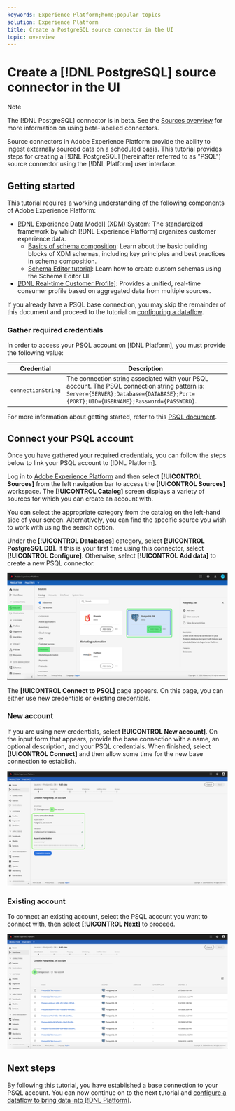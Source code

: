 ```yaml
---
keywords: Experience Platform;home;popular topics
solution: Experience Platform
title: Create a PostgreSQL source connector in the UI
topic: overview
---
```


# Create a [!DNL PostgreSQL] source connector in the UI

>[!NOTE]
> The [!DNL PostgreSQL] connector is in beta. See the [Sources overview](../../../../home.md#terms-and-conditions) for more information on using beta-labelled connectors.

Source connectors in Adobe Experience Platform provide the ability to ingest externally sourced data on a scheduled basis. This tutorial provides steps for creating a [!DNL PostgreSQL] (hereinafter referred to as "PSQL") source connector using the [!DNL Platform] user interface.

## Getting started

This tutorial requires a working understanding of the following components of Adobe Experience Platform:

*   [[!DNL Experience Data Model] (XDM) System](../../../../../xdm/home.md): The standardized framework by which [!DNL Experience Platform] organizes customer experience data.
    *   [Basics of schema composition](../../../../../xdm/schema/composition.md): Learn about the basic building blocks of XDM schemas, including key principles and best practices in schema composition.
    *   [Schema Editor tutorial](../../../../../xdm/tutorials/create-schema-ui.md): Learn how to create custom schemas using the Schema Editor UI.
*   [[!DNL Real-time Customer Profile]](../../../../../profile/home.md): Provides a unified, real-time consumer profile based on aggregated data from multiple sources.

If you already have a PSQL base connection, you may skip the remainder of this document and proceed to the tutorial on [configuring a dataflow](../../dataflow/databases.md).

### Gather required credentials

In order to access your PSQL account on [!DNL Platform], you must provide the following value:

| Credential | Description |
| ---------- | ----------- |
| `connectionString` | The connection string associated with your PSQL account. The PSQL connection string pattern is: `Server={SERVER};Database={DATABASE};Port={PORT};UID={USERNAME};Password={PASSWORD}`. |

For more information about getting started, refer to this [PSQL document](https://www.postgresql.org/docs/9.2/app-psql.html).

## Connect your PSQL account

Once you have gathered your required credentials, you can follow the steps below to link your PSQL account to [!DNL Platform].

Log in to [Adobe Experience Platform](https://platform.adobe.com) and then select **[!UICONTROL Sources]** from the left navigation bar to access the **[!UICONTROL Sources]** workspace. The **[!UICONTROL Catalog]** screen displays a variety of sources for which you can create an account with.

You can select the appropriate category from the catalog on the left-hand side of your screen. Alternatively, you can find the specific source you wish to work with using the search option.

Under the **[!UICONTROL Databases]** category, select **[!UICONTROL PostgreSQL DB]**. If this is your first time using this connector, select **[!UICONTROL Configure]**. Otherwise, select **[!UICONTROL Add data]** to create a new PSQL connector.

![](../../../../images/tutorials/create/psql/catalog.png)

The **[!UICONTROL Connect to PSQL]** page appears. On this page, you can either use new credentials or existing credentials.

### New account

If you are using new credentials, select **[!UICONTROL New account]**. On the input form that appears, provide the base connection with a name, an optional description, and your PSQL credentials. When finished, select **[!UICONTROL Connect]** and then allow some time for the new base connection to establish.

![](../../../../images/tutorials/create/psql/connect.png)

### Existing account

To connect an existing account, select the PSQL account you want to connect with, then select **[!UICONTROL Next]** to proceed.

![](../../../../images/tutorials/create/psql/existing.png)

## Next steps

By following this tutorial, you have established a base connection to your PSQL account. You can now continue on to the next tutorial and [configure a dataflow to bring data into [!DNL Platform]](../../dataflow/databases.md).